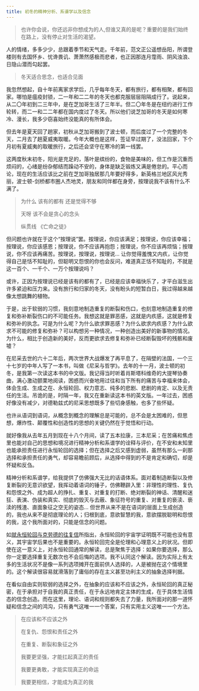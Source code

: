 ```yaml
---
title: 初冬的精神分析、系谱学以及信念
---
```


> 也许你会说，你还远非你想成为的人,但谁又真的是呢？重要的是我们始终在路上，没有停止对生活的渴望。<!--more-->

人的情绪，多多少少，总跟着季节和天气走。千年前，范文正公遥想岳阳，所谓登楼则有去国怀乡、忧谗畏讥、萧萧然感极而悲者，也正因那连月霪雨、阴风浊浪、日隐山潜而勾起罢。

> 冬天适合思念，也适合见面

我忽然想起，自十年前离家求学后，几乎每年冬天，都有旅行，都有相聚，都有回家。哪怕是瘟疫封锁，二一年和二二年的冬天也都克服层层阻隔成行了。说起来，从二〇年初到二三年中，是在芝加哥生活了三年半。但二〇年冬是在纽约进行工作轮转，而二一和二二年都在国内度过了冬天。所以他们说芝加哥的冬天是如何寒冷、漫长，我多少窃喜始终没能真的有所体会。

但去年是夏天回了趟家，初秋从芝加哥搬到了波士顿，而后度过了一个完整的冬天，二月去了趟夏威夷取暖。今年大概也是这样，签证早过期了，没法回家，下个月初有夏威夷的取暖旅行，之后还会坚守在寒冷的第一线罢。

这两度秋末初冬，阳光是充足的，落叶是缤纷的，食物是美味的，但工作是沉重而烦闷的，心绪是纷杂郁结而躁动不安的，身体是缺乏锻炼又满是倦怠的。平心而论，现在的生活应该比之前在芝加哥独居那几年要好得多，新英格兰地区风光秀丽，波士顿-剑桥都市圈人杰地灵，朋友和同伴都在身旁，按理说我不该有什么不满了。

> 为什么 该有的都有 还是觉得不够
>
> 天呀 该不会是贪心的念头
>
> 纵贯线 《亡命之徒》

但问题也许就在于这个“按理说”罢。按理说，你应该满足；按理说，你应该幸福；按理说，你应该感恩；按理说，你不应该再抱怨；按理说，你不应该再烦恼；按理说，你不应该再痛苦。按理说，按理说，按理说... 让你觉得羞愧又内疚，让你觉得自己是恬不知耻的，但聪明又怨恨的你也会反问，难道真正恬不知耻的，不就是这一百个、一千个、一万个按理说吗？

或许，正因为按理说已经是该有的都有了，已经是应该幸福快乐了，才平白滋生出许多紧迫和压力来。没有旅行和归家的冬天，没有盼头的短暂白日，我过得越来越像太想跳舞的植物。

于是，出于软弱的习惯，我刻意地制造重复的断裂和伤口，也刻意地制造重复的修复和弥补断裂伤口的不可能任务。我想这就是罪恶感，这就是内疚感，这就是修复和弥补的执念。可是为什么呢？为什么欲求罪恶感？为什么欲求内疚感？为什么欲求不可能的修复和弥补？可以构想另一种情况，一种创造出美好的新事物的情况。为什么，相比于创造新的美好，反而更欲求去修复和弥补已经断裂毁坏的残骸和废墟？

在尼采去世的六十二年后，两次世界大战爆发了再平息了，在隔壁的法国，一个三十七岁的中年人写了一本书，叫做《尼采与哲学》。去年的十一月，波士顿的初冬，是我第一次读这本书的中文版。我记得当时听着肖斯塔科维奇的大提琴协奏曲，满心激动颤栗地阅读，困惑而兴奋地用过往和当下所有的痛苦与幸福来体会，体会生成、生成之在、永恒轮回、权力意志、纯多的悲剧、悲剧的肯定、以及无责任的生活。吊诡的是，时隔一年，我又在重新读这本书的英文版。一年过去，困惑好像没有减少，对德勒兹式的尼采思想既多了些切身感触，也多了些怀疑。

也许从语词到语词，从概念到概念的理解总是可能的，总不会是太困难的，但思想，爆炸性、颠覆性和创造性的思想的关键仍然在于觉悟和行动。

就好像我从去年五月到现在十八个月间，读了五本拉康，三本尼采；在苦痛和焦虑里也能对自己的思想和境况进行精神分析和系谱学的诠释与评价，在不安和未知里也能承担责任进行永恒轮回的选择；但在选择之后又感到虚弱，虽然有那么一刹那选择和承担责任的勇气，却容易瞻前顾后，从选择中得到的不是肯定和确切，却是怀疑和反刍。

精神分析和系谱学，给我提供了仿佛强大无比的话语体系。面对着制造断裂以及修复断裂的无意识欲望，我挥动着语词的锤子，仿佛鞭辟入里：非理性的理性、复仇和怨恨之外、成为超人的挣扎、重复、对重复的打断、绝对断裂的神话、清醒和迷狂、表演、伪装和真实、彻底的毁灭与去蔽、象征符号的重复、对重复的亵渎、亵渎的残渣、直面象征之空无的姿态... 但世界从来不是在语词的层面上生成创造的，我也从来不是彻底理论的人；归根到底，意欲智慧的我，意欲摆脱聪明和怨恨的我，这个我所面对的，只能是信念的问题。

如[就永恒轮回与克劳德的往复信](https://alex2young.github.io/2024/09/11/就永恒轮回与克劳德的往复信.html)所指出，永恒轮回的宇宙学证明既不可能也没有意义，其宇宙学后果也不是重要的。永恒轮回完全是伦理和心理意义上的状况。但即使在这一意义上，对永恒轮回通常的解读，总是聚焦于选择：如果你要选择，那么你一定要选择重复无数次也不会后悔的选项。我不认同这个解读。因为实际上有太多的生活状况不是像一系列选项摊开在面前供人选择的，人是被抛在这个情境里的。这个解读很容易就滑落到了庸俗的存在主义甚至功利主义的抽象选择判据。

在看似自由实则软弱的选择之外，在抽象的应该和不应该之外，永恒轮回的真正秘密，在于承担对于自我的真正责任，在于永远地肯定主体的生成，在于具体生活情态的信念创造。而在这里，理论、语词和规则都失去了力量，我所面对的那一道怀疑和信念之间的鸿沟，只有勇气这唯一一个答案，只有实用主义这唯一一个方法。

> 在应该和不应该之外
>
> 在复仇、怨恨和责任之外
>
> 在重复、断裂和象征之外
>
> 我要更坚强，才能扛起真正的责任
>
> 我要更勇敢，才能实现真正的命运
>
> 我要更相信，才能成为真正的我
